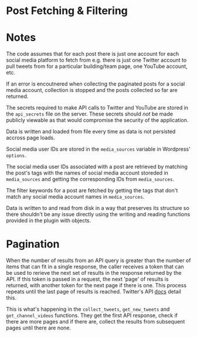 # Post Fetching & Filtering

# Notes

The code assumes that for each post there is just one account for each social media platform to fetch from e.g. there is just one Twitter account to pull tweets from for a particular building/team page, one YouTube account, etc.

If an error is encoutnered when collecting the paginated posts for a social media account, collection is stopped and the posts collected so far are returned.

The secrets required to make API calls to Twitter and YouTube are stored in the `api_secrets` file on the server. These secrets should *not* be made publicly viewable as that would compromise the security of the application.

Data is written and loaded from file every time as data is not persisted accross page loads.

Social media user IDs are stored in the `media_sources` variable in Wordpress' `options`.

The social media user IDs associated with a post are retrieved by matching the post's tags with the names of social media account storeded in `media_sources` and getting the corresponding IDs from `media_sources`.

The filter keywords for a post are fetched by getting the tags that don't match any social media account names in `media_sources`.

Data is written to and read from disk in a way that preserves its structure so there shouldn't be any issue directly using the writing and reading functions provided in the plugin with objects.

# Pagination

When the number of results from an API query is greater than the number of items that can fit in a single response, the caller receives a token that can be used to rerieve the next set of results in the response returned by the API. If this token is passed in a request, the next 'page' of results is returned, with another token for the next page if there is one. This process repeats until the last page of results is reached. Twitter's API [docs](https://developer.twitter.com/en/docs/twitter-api/pagination) detail this.

This is what's happening in the `collect_tweets`, `get_new_tweets` and `get_channel_videos` functions. They get the first API response, check if there are more pages and if there are, collect the results from subsequent pages until there are none.